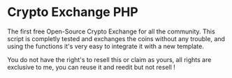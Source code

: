 # Crypto Exchange PHP

The first free Open-Source Crypto Exchange for all the community.
This script is completly tested and exchanges the coins without any trouble, and using the functions it's very easy to integrate it with a new template.

You do not have the right's to resell this or claim as yours, all rights are exclusive to me, you can reuse it and reedit but not resell !
